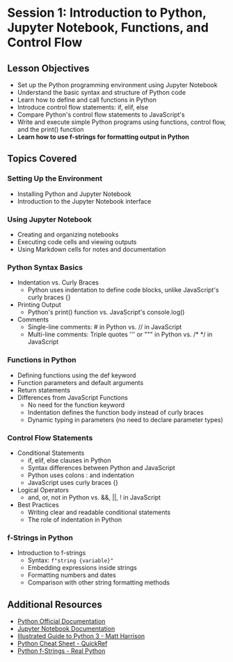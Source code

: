 # Session 1: Introduction to Python, Jupyter Notebook, Functions, and Control Flow

## Lesson Objectives

- Set up the Python programming environment using Jupyter Notebook
- Understand the basic syntax and structure of Python code
- Learn how to define and call functions in Python
- Introduce control flow statements: if, elif, else
- Compare Python's control flow statements to JavaScript's
- Write and execute simple Python programs using functions, control flow, and the print() function
- **Learn how to use f-strings for formatting output in Python**

## Topics Covered

### Setting Up the Environment

- Installing Python and Jupyter Notebook
- Introduction to the Jupyter Notebook interface

### Using Jupyter Notebook

- Creating and organizing notebooks
- Executing code cells and viewing outputs
- Using Markdown cells for notes and documentation

### Python Syntax Basics

- Indentation vs. Curly Braces
  - Python uses indentation to define code blocks, unlike JavaScript's curly braces {}
- Printing Output
  - Python's print() function vs. JavaScript's console.log()
- Comments
  - Single-line comments: # in Python vs. // in JavaScript
  - Multi-line comments: Triple quotes ''' or """ in Python vs. /\* \*/ in JavaScript

### Functions in Python

- Defining functions using the def keyword
- Function parameters and default arguments
- Return statements
- Differences from JavaScript Functions
  - No need for the function keyword
  - Indentation defines the function body instead of curly braces
  - Dynamic typing in parameters (no need to declare parameter types)

### Control Flow Statements

- Conditional Statements
  - if, elif, else clauses in Python
  - Syntax differences between Python and JavaScript
  - Python uses colons : and indentation
  - JavaScript uses curly braces {}
- Logical Operators
  - and, or, not in Python vs. &&, ||, ! in JavaScript
- Best Practices
  - Writing clear and readable conditional statements
  - The role of indentation in Python

### f-Strings in Python

- Introduction to f-strings
  - Syntax: `f"string {variable}"`
  - Embedding expressions inside strings
  - Formatting numbers and dates
  - Comparison with other string formatting methods

## Additional Resources

- [Python Official Documentation](https://docs.python.org/3/)
- [Jupyter Notebook Documentation](https://jupyter-notebook.readthedocs.io/en/stable/)
- [Illustrated Guide to Python 3 - Matt Harrison](https://www.krishnagudi.com/wp-content/uploads/2023/05/Illustrated-Guide-to-Python-3-Matt-Harrison.pdf)
- [Python Cheat Sheet - QuickRef](https://quickref.me/python.html)
- [Python f-Strings - Real Python](https://realpython.com/python-f-strings/)

